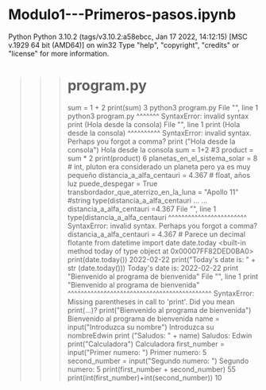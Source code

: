 # Modulo1---Primeros-pasos.ipynb
Python
Python 3.10.2 (tags/v3.10.2:a58ebcc, Jan 17 2022, 14:12:15) [MSC v.1929 64 bit (AMD64)] on win32
Type "help", "copyright", "credits" or "license" for more information.
>>> # program.py
>>> sum = 1 + 2
>>> print(sum)
3
>>> python3 program.py
  File "<stdin>", line 1
    python3 program.py
            ^^^^^^^
SyntaxError: invalid syntax
>>> print (Hola desde la consola)
  File "<stdin>", line 1
    print (Hola desde la consola)
           ^^^^^^^^^^
SyntaxError: invalid syntax. Perhaps you forgot a comma?
>>> print ("Hola desde la consola")
Hola desde la consola
>>> sum = 1+2 #3
>>> product = sum * 2
>>> print(product)
6
>>> planetas_en_el_sistema_solar = 8 # int, pluton era considerado un planeta pero ya es muy pequeño distancia_a_alfa_centauri = 4.367 # float, años luz
>>> puede_despegar = True
>>> transbordador_que_aterrizo_en_la_luna = "Apollo 11" #string
>>> type(distancia_a_alfa_centauri
...
... distancia_a_alfa_centauri =4.367
  File "<stdin>", line 1
    type(distancia_a_alfa_centauri
         ^^^^^^^^^^^^^^^^^^^^^^^^
SyntaxError: invalid syntax. Perhaps you forgot a comma?
>>> distancia_a_alfa_centauri = 4.367 # Parece un decimal flotante
>>> from datetime import date
>>> date.today
<built-in method today of type object at 0x00007FF82DED0BA0>
>>> print(date.today())
2022-02-22
>>> print("Today's date is: " + str (date.today()))
Today's date is: 2022-02-22
>>> print "Bienvenido al programa de bienvenida"
  File "<stdin>", line 1
    print "Bienvenido al programa de bienvenida"
    ^^^^^^^^^^^^^^^^^^^^^^^^^^^^^^^^^^^^^^^^^^^^
SyntaxError: Missing parentheses in call to 'print'. Did you mean print(...)?
>>> print("Bienvenido al programa de bienvenida")
Bienvenido al programa de bienvenida
>>> name = input("Introduzca su nombre")
Introduzca su nombreEdwin
>>> print ("Saludos: " + name)
Saludos: Edwin
>>> print("Calculadora")
Calculadora
>>> first_number = input("Primer numero: ")
Primer numero: 5
>>> second_number = input("Segundo numero: ")
Segundo numero: 5
>>> print(first_number + second_number)
55
>>> print(int(first_number)+int(second_number))
10
>>>
